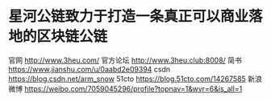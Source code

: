 # 星河公链致力于打造一条真正可以商业落地的区块链公链
官网 http://www.3heu.com/
官方论坛 http://www.3heu.club:8008/
简书 https://www.jianshu.com/u/0aabd2e09394
csdn https://blog.csdn.net/arm_snow
51cto https://blog.51cto.com/14267585
新浪微博 https://weibo.com/7059045296/profile?topnav=1&wvr=6&is_all=1
